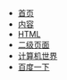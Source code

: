 <!-- docs/_sidebar.md侧边栏 -->

[](/ "欢迎来到BRICK的个人网站")

* [首页](HOME.md "Hello World")
* [内容](first.md "都是乱写的")
* [HTML](guide.md "一刀999")
* [二级页面](second/ "不知道写啥")
* [计算机世界](second/guide)
* [百度一下](second/baidu)
